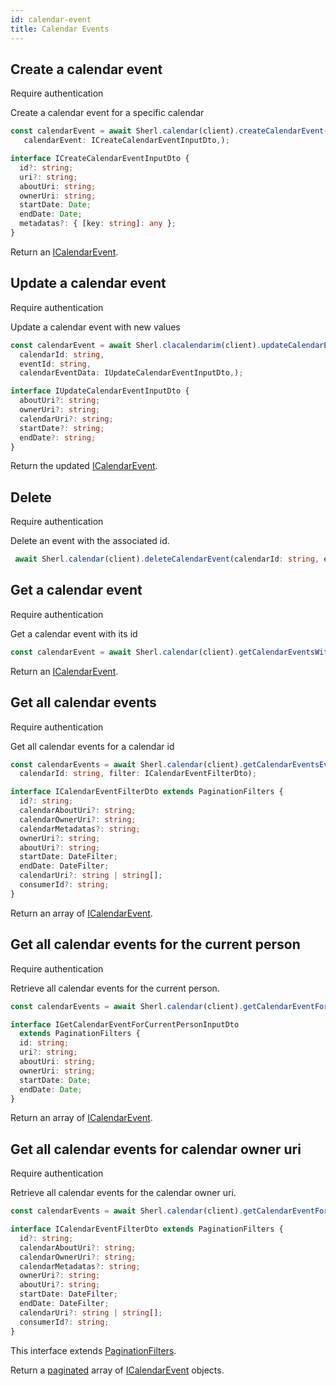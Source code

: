 ```yaml
---
id: calendar-event
title: Calendar Events
---
```


## Create a calendar event

<span class="badge badge--warning">Require authentication</span>

Create a calendar event for a specific calendar

```ts
const calendarEvent = await Sherl.calendar(client).createCalendarEvent(  calendarId: string,
   calendarEvent: ICreateCalendarEventInputDto,);
```

```ts 
interface ICreateCalendarEventInputDto {
  id?: string;
  uri?: string;
  aboutUri: string;
  ownerUri: string;
  startDate: Date;
  endDate: Date;
  metadatas?: { [key: string]: any };
}
```


Return an [ICalendarEvent](calendar-types#icalendarevent).

## Update a calendar event

<span class="badge badge--warning">Require authentication</span>

Update a calendar event with new values

```ts
const calendarEvent = await Sherl.clacalendarim(client).updateCalendarEvent(  
  calendarId: string,
  eventId: string,
  calendarEventData: IUpdateCalendarEventInputDto,);
```

```ts
interface IUpdateCalendarEventInputDto {
  aboutUri?: string;
  ownerUri?: string;
  calendarUri?: string;
  startDate?: string;
  endDate?: string;
}
```

Return the updated [ICalendarEvent](calendar-types#icalendarevent).

## Delete

<span class="badge badge--warning">Require authentication</span>

Delete an event with the associated id.

```ts
 await Sherl.calendar(client).deleteCalendarEvent(calendarId: string, eventId: string,);
```

## Get a calendar event

<span class="badge badge--warning">Require authentication</span>

Get a calendar event with its id

```ts
const calendarEvent = await Sherl.calendar(client).getCalendarEventsWithId(  eventId: string);
```

Return an [ICalendarEvent](calendar-types#icalendarevent).

## Get all calendar events

<span class="badge badge--warning">Require authentication</span>

Get all calendar events for a calendar id

```ts
const calendarEvents = await Sherl.calendar(client).getCalendarEventsEventsWithCalendarId(  
  calendarId: string, filter: ICalendarEventFilterDto);
```

```ts
interface ICalendarEventFilterDto extends PaginationFilters {
  id?: string;
  calendarAboutUri?: string;
  calendarOwnerUri?: string;
  calendarMetadatas?: string;
  ownerUri?: string;
  aboutUri?: string;
  startDate: DateFilter;
  endDate: DateFilter;
  calendarUri?: string | string[];
  consumerId?: string;
}
```

Return an array of [ICalendarEvent](calendar-types#icalendarevent).

## Get all calendar events for the current person

<span class="badge badge--warning">Require authentication</span>

Retrieve all calendar events for the current person.

```ts
const calendarEvents = await Sherl.calendar(client).getCalendarEventForCurrentPerson(filter: IGetCalendarEventForCurrentPersonInputDto);
```

```ts
interface IGetCalendarEventForCurrentPersonInputDto
  extends PaginationFilters {
  id: string;
  uri?: string;
  aboutUri: string;
  ownerUri: string;
  startDate: Date;
  endDate: Date;
}
```

Return an array of [ICalendarEvent](calendar-types#icalendarevent).

## Get all calendar events for calendar owner uri

<span class="badge badge--warning">Require authentication</span>

Retrieve all calendar events for the calendar owner uri.

```ts
const calendarEvents = await Sherl.calendar(client).getCalendarEventForCurrentPerson(filter: ICalendarEventFilterDto);
```

```ts
interface ICalendarEventFilterDto extends PaginationFilters {
  id?: string;
  calendarAboutUri?: string;
  calendarOwnerUri?: string;
  calendarMetadatas?: string;
  ownerUri?: string;
  aboutUri?: string;
  startDate: DateFilter;
  endDate: DateFilter;
  calendarUri?: string | string[];
  consumerId?: string;
}
```

This interface extends [PaginationFilters](pagination#pagination-filters).

Return a [paginated](pagination#pagination) array of [ICalendarEvent](calendar-types#icalendarevent) objects.
